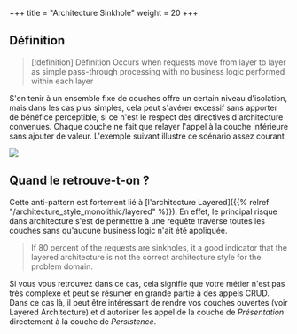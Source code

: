 +++
title = "Architecture Sinkhole"
weight = 20
+++

## Définition
> [!definition] Définition
> Occurs when requests move from layer to layer as simple pass-through processing with no business logic performed within each layer

S'en tenir à un ensemble fixe de couches offre un certain niveau d'isolation, mais dans les cas plus simples, cela peut s'avérer excessif sans apporter de bénéfice perceptible, si ce n'est le respect des directives d'architecture convenues.
Chaque couche ne fait que relayer l'appel à la couche inférieure sans ajouter de valeur. L'exemple suivant illustre ce scénario assez courant

![](sinkhole_antipattern.png)

## Quand le retrouve-t-on ?
Cette anti-pattern est fortement lié à [l'architecture Layered]({{% relref "/architecture_style_monolithic/layered" %}}). En effet, le principal risque dans architecture s'est de permettre à une requête traverse toutes les couches sans qu'aucune business logic n'ait été appliquée.

> If 80 percent of the requests are sinkholes, it a good indicator that the layered architecture is not the correct architecture style for the problem domain.

Si vous vous retrouvez dans ce cas, cela signifie que votre métier n'est pas très complexe et peut se résumer en grande partie à des appels CRUD. Dans ce cas là, il peut être intéressant de rendre vos couches ouvertes (voir Layered Architecture) et d'autoriser les appel de la couche de *Présentation* directement à la couche de *Persistence*.
